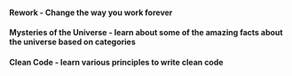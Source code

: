 #### **Rework**  - Change the way you work forever
#### **Mysteries of the Universe** - learn about some of the amazing facts about the universe based on categories 
#### **Clean Code** - learn various principles to write clean code
